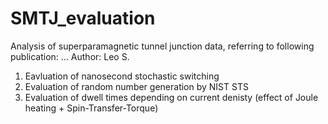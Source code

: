 # SMTJ_evaluation
Analysis of superparamagnetic tunnel junction data, referring to following publication: ...
Author: Leo S.


1. Eavluation of nanosecond stochastic switching
2. Evaluation of random number generation by NIST STS
3. Evaluation of dwell times depending on current denisty (effect of Joule heating + Spin-Transfer-Torque)
